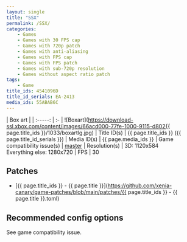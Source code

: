```yaml
---
layout: single
title: "SSX"
permalink: /SSX/
categories:
    - Games
    - Games with 30 FPS cap
    - Games with 720p patch
    - Games with anti-aliasing
    - Games with FPS cap
    - Games with FPS patch
    - Games with sub-720p resolution
    - Games without aspect ratio patch
tags:
    - Game
title_ids: 4541096D
title_id_serials: EA-2413
media_ids: 55ABAB6C
---
```


| Box art                     |
| :-----:                     | :-
| ![Boxart](https://download-ssl.xbox.com/content/images/66acd000-77fe-1000-9115-d802{{ page.title_ids }}/1033/boxartlg.jpg)
| Title ID(s)                 | {{ page.title_ids }} ({{ page.title_id_serials }})
| Media ID(s)                 | {{ page.media_ids }}
| Game compatibility issue(s) | [master](https://github.com/xenia-project/game-compatibility/issues/64)
| Resolution(s)               | 3D: 1120x584<br>Everything else: 1280x720
| FPS                         | 30

## Patches
* [{{ page.title_ids }} - {{ page.title }}](https://github.com/xenia-canary/game-patches/blob/main/patches/{{ page.title_ids }} - {{ page.title }}.toml)

## Recommended config options
See game compatibility issue.
